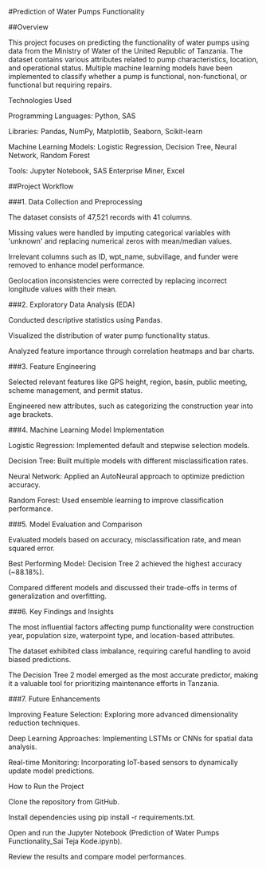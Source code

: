 #Prediction of Water Pumps Functionality

##Overview

This project focuses on predicting the functionality of water pumps using data from the Ministry of Water of the United Republic of Tanzania. The dataset contains various attributes related to pump characteristics, location, and operational status. Multiple machine learning models have been implemented to classify whether a pump is functional, non-functional, or functional but requiring repairs.

Technologies Used

Programming Languages: Python, SAS

Libraries: Pandas, NumPy, Matplotlib, Seaborn, Scikit-learn

Machine Learning Models: Logistic Regression, Decision Tree, Neural Network, Random Forest

Tools: Jupyter Notebook, SAS Enterprise Miner, Excel

##Project Workflow

###1. Data Collection and Preprocessing

The dataset consists of 47,521 records with 41 columns.

Missing values were handled by imputing categorical variables with 'unknown' and replacing numerical zeros with mean/median values.

Irrelevant columns such as ID, wpt_name, subvillage, and funder were removed to enhance model performance.

Geolocation inconsistencies were corrected by replacing incorrect longitude values with their mean.

###2. Exploratory Data Analysis (EDA)

Conducted descriptive statistics using Pandas.

Visualized the distribution of water pump functionality status.

Analyzed feature importance through correlation heatmaps and bar charts.

###3. Feature Engineering

Selected relevant features like GPS height, region, basin, public meeting, scheme management, and permit status.

Engineered new attributes, such as categorizing the construction year into age brackets.

###4. Machine Learning Model Implementation

Logistic Regression: Implemented default and stepwise selection models.

Decision Tree: Built multiple models with different misclassification rates.

Neural Network: Applied an AutoNeural approach to optimize prediction accuracy.

Random Forest: Used ensemble learning to improve classification performance.

###5. Model Evaluation and Comparison

Evaluated models based on accuracy, misclassification rate, and mean squared error.

Best Performing Model: Decision Tree 2 achieved the highest accuracy (~88.18%).

Compared different models and discussed their trade-offs in terms of generalization and overfitting.

###6. Key Findings and Insights

The most influential factors affecting pump functionality were construction year, population size, waterpoint type, and location-based attributes.

The dataset exhibited class imbalance, requiring careful handling to avoid biased predictions.

The Decision Tree 2 model emerged as the most accurate predictor, making it a valuable tool for prioritizing maintenance efforts in Tanzania.

###7. Future Enhancements

Improving Feature Selection: Exploring more advanced dimensionality reduction techniques.

Deep Learning Approaches: Implementing LSTMs or CNNs for spatial data analysis.

Real-time Monitoring: Incorporating IoT-based sensors to dynamically update model predictions.

How to Run the Project

Clone the repository from GitHub.

Install dependencies using pip install -r requirements.txt.

Open and run the Jupyter Notebook (Prediction of Water Pumps Functionality_Sai Teja Kode.ipynb).

Review the results and compare model performances.



